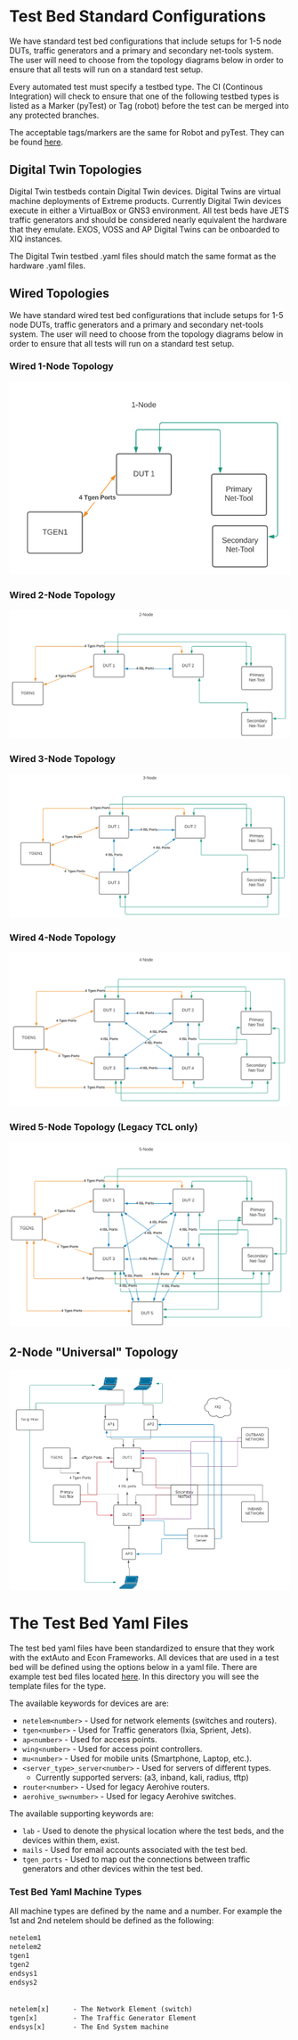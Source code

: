 # Test Bed Standard Configurations
We have standard test bed configurations that include setups for 1-5 node DUTs, traffic generators and a primary and secondary net-tools system. The user will need to choose from the topology diagrams below in order to ensure that all tests will run on a standard test setup.

Every automated test must specify a testbed type.  The CI (Continous Integration) will check to ensure that one of the following testbed types is listed as a Marker (pyTest) or Tag (robot) before the test can be merged into any protected branches. 

The acceptable tags/markers are the same for Robot and pyTest. They can be found [here](../pytest.ini).

## Digital Twin Topologies

Digital Twin testbeds contain Digital Twin devices. Digital Twins are virtual machine deployments of Extreme products. Currently Digital Twin devices execute in either a VirtualBox or GNS3 environment. All test beds have JETS traffic generators and should be considered nearly equivalent the hardware that they emulate. EXOS, VOSS and AP Digital Twins can be onboarded to XIQ instances.

The Digital Twin testbed .yaml files should match the same format as the hardware .yaml files.

## Wired Topologies

We have standard wired test bed configurations that include setups for 1-5 node DUTs, traffic generators and a primary and secondary net-tools system. The user will need to choose from the topology diagrams below in order to ensure that all tests will run on a standard test setup.

### Wired 1-Node Topology

![1-Node Topology](../doc/img/OneNodeTopo.png)

### Wired 2-Node Topology

![2-Node Topology](../doc/img/TwoNodeTopo.png)

### Wired 3-Node Topology

![3-Node Topology](../doc/img/ThreeNodeTopo.png)

### Wired 4-Node Topology

![4-Node Topology](../doc/img/FourNodeTopo.png)

### Wired 5-Node Topology (Legacy TCL only)

![5-Node Topology](../doc/img/FiveNodeTopo.png)

## 2-Node "Universal" Topology

![2-Node Universal Topology](../doc/img/universalTwoNodeTopo.png)

# The Test Bed Yaml Files
The test bed yaml files have been standardized to ensure that they work with the extAuto and Econ Frameworks. All devices that are used in a test bed will be defined using the options below in a yaml file. There are example test bed files located [here](https://github.com/extremenetworks/extreme_automation_tests/tree/main/TestBeds/Templates). In this directory you will see the template files for the type.

The available keywords for devices are are:

- `netelem<number>` - Used for network elements (switches and routers).
- `tgen<number>` - Used for Traffic generators (Ixia, Sprient, Jets).
- `ap<number>` - Used for access points.
- `wing<number>` - Used for access point controllers.
- `mu<number>` - Used for mobile units (Smartphone, Laptop, etc.).
- `<server_type>_server<number>` - Used for servers of different types.
	- Currently supported servers: (a3, inband, kali, radius, tftp)
- `router<number>` - Used for legacy Aerohive routers.
- `aerohive_sw<number>` - Used for legacy Aerohive switches.

The available supporting keywords are:

- `lab` - Used to denote the physical location where the test beds, and the devices within them, exist.
- `mails` - Used for email accounts associated with the test bed.
- `tgen_ports` - Used to map out the connections between traffic generators and other devices within the test bed.


### Test Bed Yaml Machine Types
All machine types are defined by the name and a number. For example the 1st and 2nd netelem should be defined as the following:

	netelem1
	netelem2
	tgen1
	tgen2
	endsys1
	endsys2


	netelem[x]      - The Network Element (switch)
	tgen[x]	        - The Traffic Generator Element
	endsys[x]       - The End System machine

